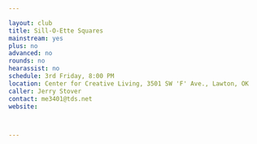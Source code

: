 ```yaml
---

layout: club
title: Sill-O-Ette Squares
mainstream: yes
plus: no
advanced: no
rounds: no
hearassist: no
schedule: 3rd Friday, 8:00 PM
location: Center for Creative Living, 3501 SW 'F' Ave., Lawton, OK
caller: Jerry Stover
contact: me3401@tds.net
website: 



---
```


